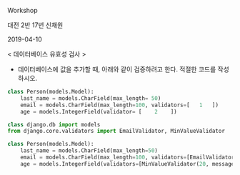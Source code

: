 Workshop

대전 2반 17번 신채원

2019-04-10

< 데이터베이스 유효성 검사 >

* 데이터베이스에 값을 추가할 때, 아래와 같이 검증하려고 한다. 적절한 코드를 작성하시오.

```python
class Person(models.Model):
    last_name = models.CharField(max_length= 50)
    email = models.CharField(max_length=100, validators=[   1   ])
    age = models.IntegerField(validator= [    2    ])
```



```python
class django.db import models
from django.core.validators import EmailValidator, MinValueValidator

class Person(models.Model):
    last_name = models.CharField(max_length=50)
    email = models.CharField(max_length=100, validators=[EmailValidator(message="이메일 형식에 맞지 않습니다.")])
    age = models.IntegerField(validators=[MinValueValidator(20, message="미성년자는 노노")])
```

